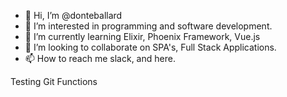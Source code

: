- 👋 Hi, I’m @donteballard
- 👀 I’m interested in programming and software development.
- 🌱 I’m currently learning Elixir, Phoenix Framework, Vue.js
- 💞️ I’m looking to collaborate on SPA's, Full Stack Applications.
- 📫 How to reach me slack, and here.

Testing Git Functions

<!---
This is a ✨ special ✨ repository!
--->
